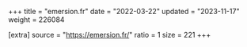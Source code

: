 +++
title = "emersion.fr"
date = "2022-03-22"
updated = "2023-11-17"
weight = 226084

[extra]
source = "https://emersion.fr/"
ratio = 1
size = 221
+++
